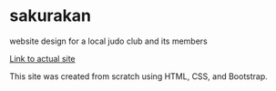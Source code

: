 # sakurakan
website design for a local judo club and its members

[Link to actual site](https://competent-shockley-5fecf4.netlify.app/index.html)

This site was created from scratch using HTML, CSS, and Bootstrap.
